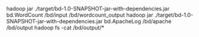 hadoop jar ./target/bd-1.0-SNAPSHOT-jar-with-dependencies.jar bd.WordCount /bd/input /bd/wordcount_output
hadoop jar ./target/bd-1.0-SNAPSHOT-jar-with-dependencies.jar bd.ApacheLog /bd/apache /bd/output
hadoop fs -cat /bd/output/*
